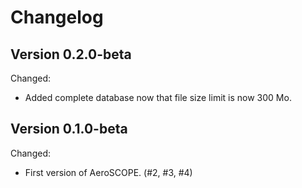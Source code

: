 # Changelog

## Version 0.2.0-beta

Changed:
- Added complete database now that file size limit is now 300 Mo.


## Version 0.1.0-beta

Changed:
- First version of AeroSCOPE. (#2, #3, #4)

